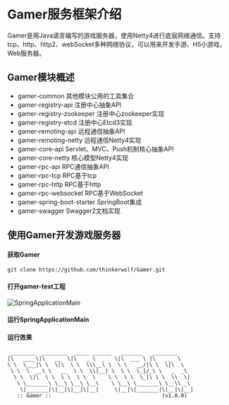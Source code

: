 # Gamer服务框架介绍

Gamer是用Java语言编写的游戏服务器，使用Netty4进行底层网络通信。支持tcp、http、http2、webSocket多种网络协议，可以用来开发手游、H5小游戏，Web服务器。

## Gamer模块概述

- gamer-common 其他模块公用的工具集合
- gamer-registry-api 注册中心抽象API
- gamer-registry-zookeeper 注册中心zookeeper实现
- gamer-registry-etcd 注册中心Etcd3实现
- gamer-remoting-api 远程通信抽象API
- gamer-remoting-netty 远程通信Netty4实现
- gamer-core-api Servlet、MVC、Push机制核心抽象API
- gamer-core-netty 核心模型Netty4实现
- gamer-rpc-api RPC通信抽象API
- gamer-rpc-tcp RPC基于tcp
- gamer-rpc-http RPC基于http
- gamer-rpc-websocket RPC基于WebSocket
- gamer-spring-boot-starter SpringBoot集成
- gamer-swagger Swagger2文档实现

## 使用Gamer开发游戏服务器

#### 获取Gamer
```
git clone https://github.com/thinkerwolf/Gamer.git
```

#### 打开gamer-test工程

![SpringApplicationMain](https://github.com/thinkerwolf/doc/test_main.png "optional title")

#### 运行SpringApplicationMain

#### 运行效果

```
 ________  ________  _____ ______   _______   ________     
|\   ____\|\   __  \|\   _ \  _   \|\  ___ \ |\   __  \    
\ \  \___|\ \  \|\  \ \  \\\__\ \  \ \   __/|\ \  \|\  \   
 \ \  \  __\ \   __  \ \  \\|__| \  \ \  \_|/_\ \   _  _\  
  \ \  \|\  \ \  \ \  \ \  \    \ \  \ \  \_|\ \ \  \\  \| 
   \ \_______\ \__\ \__\ \__\    \ \__\ \_______\ \__\\ _\ 
    \|_______|\|__|\|__|\|__|     \|__|\|_______|\|__|\|__|
   :: Gamer ::                                   (v1.0.0)
```